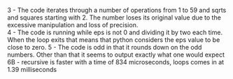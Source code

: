 3 - The code iterates through a number of operations from 1 to 59 and sqrts and squares starting with 2.  The number loses its original value due to the excessive manipulation and loss of precision.  
4 - The code is running while eps is not 0 and dividing it by two each time.  When the loop exits that means that python considers the eps value to be close to zero.
5 - The code is odd in that it rounds down on the odd numbers.  Other than that it seems to output exactly what one would expect  
6B - recursive is faster with a time of 834 microseconds, loops comes in at 1.39 milliseconds  